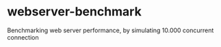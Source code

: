 # webserver-benchmark
Benchmarking web server performance, by simulating 10.000 concurrent connection
